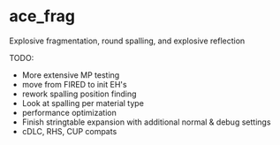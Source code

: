 ace_frag
========

Explosive fragmentation, round spalling, and explosive reflection

TODO:
- More extensive MP testing
- move from FIRED to init EH's
- rework spalling position finding
- Look at spalling per material type
- performance optimization
- Finish stringtable expansion with additional normal & debug settings
- cDLC, RHS, CUP compats